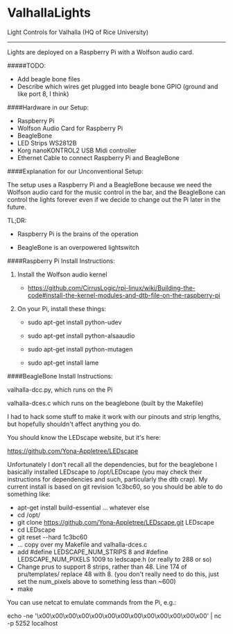 # ValhallaLights


Light Controls for Valhalla (HQ of Rice University)

---

Lights are deployed on a Raspberry Pi with a Wolfson audio card.

#####TODO:
- Add beagle bone files
- Describe which wires get plugged into beagle bone GPIO (ground and like port 8, I think)

####Hardware in our Setup:
- Raspberry Pi
- Wolfson Audio Card for Raspberry Pi
- BeagleBone
- LED Strips WS2812B
- Korg nanoKONTROL2 USB Midi controller
- Ethernet Cable to connect Raspberry Pi and BeagleBone

####Explanation for our Unconventional Setup:

The setup uses a Raspberry Pi and a BeagleBone because we need the Wolfson audio card for the music control in the bar, and the BeagleBone can control the lights forever even if we decide to change out the Pi later in the future.

TL;DR:  
   
   - Raspberry Pi is the brains of the operation
   
   - BeagleBone is an overpowered lightswitch 

####Raspberry Pi Install Instructions:

1. Install the Wolfson audio kernel
    - https://github.com/CirrusLogic/rpi-linux/wiki/Building-the-code#install-the-kernel-modules-and-dtb-file-on-the-raspberry-pi


2. On your Pi, install these things:
    - sudo apt-get install python-udev

    - sudo apt-get install python-alsaaudio

    - sudo apt-get install python-mutagen

    - sudo apt-get install lame 



####BeagleBone Install Instructions:



valhalla-dcc.py, which runs on the Pi

valhalla-dces.c  which runs on the beaglebone (built by the Makefile)


I had to hack some stuff to make it work with our pinouts and strip lengths, but hopefully shouldn't affect anything you do.

You should know the LEDscape website, but it's here:

https://github.com/Yona-Appletree/LEDscape


Unfortunately I don't recall all the dependencies, but for the beaglebone I basically installed LEDscape to /opt/LEDscape (you may check their instructions for dependencies and such, particularly the dtb crap).  My current install is based on git revision 1c3bc60, so you should be able to do something like:

- apt-get install build-essential ... whatever else
- cd /opt/
- git clone https://github.com/Yona-Appletree/LEDscape.git LEDscape
- cd LEDscape
- git reset --hard 1c3bc60
- ... copy over my Makefile and valhalla-dces.c
- add #define LEDSCAPE_NUM_STRIPS 8  and #define LEDSCAPE_NUM_PIXELS 1009 to ledscape.h  (or really to 288 or so)
- Change prus to support 8 strips, rather than 48. Line 174 of pru/templates/ replace 48 with 8.  (you don't really need to do this, just set the num_pixels above to something less than ~600)
- make

You can use netcat to emulate commands from the Pi, e.g.:

echo -ne '\x00\x00\x00\x00\x00\x00\x00\x00\x00\x00\x00\x00\x00' | nc -p 5252 localhost